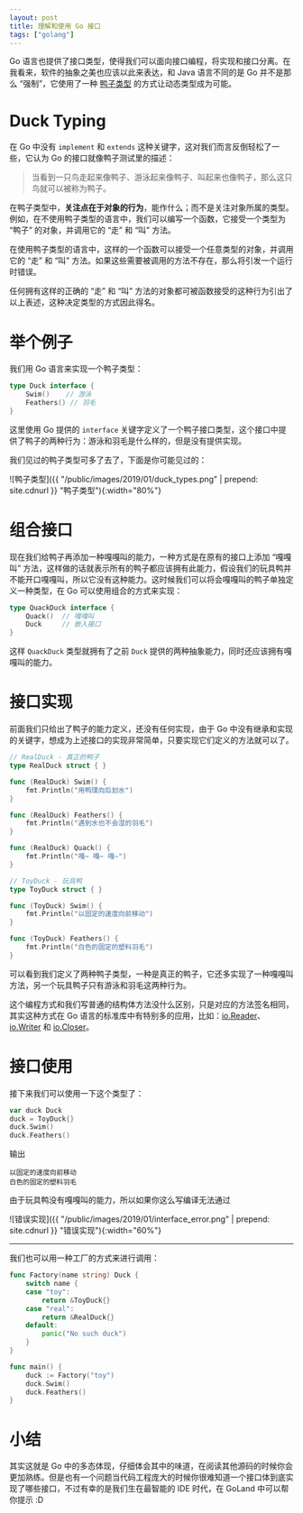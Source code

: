 ```yaml
---
layout: post
title: 理解和使用 Go 接口
tags: ["golang"]
---
```


Go 语言也提供了接口类型，使得我们可以面向接口编程，将实现和接口分离。在我看来，软件的抽象之美也应该以此来表达，和 Java 语言不同的是 Go 并不是那么 “强制”，它使用了一种 [鸭子类型](https://zh.wikipedia.org/wiki/%E9%B8%AD%E5%AD%90%E7%B1%BB%E5%9E%8B) 的方式让动态类型成为可能。

# Duck Typing

在 Go 中没有 `implement` 和 `extends` 这种关键字，这对我们而言反倒轻松了一些，它认为 Go 的接口就像鸭子测试里的描述：

> 当看到一只鸟走起来像鸭子、游泳起来像鸭子、叫起来也像鸭子，那么这只鸟就可以被称为鸭子。

在鸭子类型中，**关注点在于对象的行为**，能作什么；而不是关注对象所属的类型。例如，在不使用鸭子类型的语言中，我们可以编写一个函数，它接受一个类型为 “鸭子” 的对象，并调用它的 “走” 和 “叫” 方法。

在使用鸭子类型的语言中，这样的一个函数可以接受一个任意类型的对象，并调用它的 “走” 和 “叫” 方法。如果这些需要被调用的方法不存在，那么将引发一个运行时错误。

任何拥有这样的正确的 “走” 和 “叫” 方法的对象都可被函数接受的这种行为引出了以上表述，这种决定类型的方式因此得名。

# 举个例子

我们用 Go 语言来实现一个鸭子类型：

```go
type Duck interface {
    Swim()    // 游泳
    Feathers() // 羽毛
}
```

这里使用 Go 提供的 `interface` 关键字定义了一个鸭子接口类型，这个接口中提供了鸭子的两种行为：游泳和羽毛是什么样的，但是没有提供实现。

我们见过的鸭子类型可多了去了，下面是你可能见过的：

![鸭子类型]({{ "/public/images/2019/01/duck_types.png" | prepend: site.cdnurl }} "鸭子类型"){:width="80%"}

# 组合接口

现在我们给鸭子再添加一种嘎嘎叫的能力，一种方式是在原有的接口上添加 “嘎嘎叫” 方法，这样做的话就表示所有的鸭子都应该拥有此能力，假设我们的玩具鸭并不能开口嘎嘎叫，所以它没有这种能力。这时候我们可以将会嘎嘎叫的鸭子单独定义一种类型，在 Go 可以使用组合的方式来实现：

```go
type QuackDuck interface {
    Quack()  // 嘎嘎叫
    Duck     // 嵌入接口
}
```

这样 `QuackDuck` 类型就拥有了之前 `Duck` 提供的两种抽象能力，同时还应该拥有嘎嘎叫的能力。

# 接口实现

前面我们只给出了鸭子的能力定义，还没有任何实现，由于 Go 中没有继承和实现的关键字，想成为上述接口的实现非常简单，只要实现它们定义的方法就可以了。

```go
// RealDuck - 真正的鸭子
type RealDuck struct { }

func (RealDuck) Swim() {
    fmt.Println("用鸭璞向后划水")
}

func (RealDuck) Feathers() {
    fmt.Println("遇到水也不会湿的羽毛")
}

func (RealDuck) Quack() {
    fmt.Println("嘎~ 嘎~ 嘎~")
}

// ToyDuck - 玩具鸭
type ToyDuck struct { }

func (ToyDuck) Swim() {
    fmt.Println("以固定的速度向前移动")
}

func (ToyDuck) Feathers() {
    fmt.Println("白色的固定的塑料羽毛")
}
```

可以看到我们定义了两种鸭子类型，一种是真正的鸭子，它还多实现了一种嘎嘎叫方法，另一个玩具鸭子只有游泳和羽毛这两种行为。

这个编程方式和我们写普通的结构体方法没什么区别，只是对应的方法签名相同，其实这种方式在 Go 语言的标准库中有特别多的应用，比如：[io.Reader](https://golang.org/pkg/io/#Reader)、[io.Writer](https://golang.org/pkg/io/#Writer) 和 [io.Closer](https://golang.org/pkg/io/#Closer)。

# 接口使用

接下来我们可以使用一下这个类型了：

```go
var duck Duck
duck = ToyDuck{}
duck.Swim()
duck.Feathers()
```

输出

```shell
以固定的速度向前移动
白色的固定的塑料羽毛
```

由于玩具鸭没有嘎嘎叫的能力，所以如果你这么写编译无法通过

![错误实现]({{ "/public/images/2019/01/interface_error.png" | prepend: site.cdnurl }} "错误实现"){:width="60%"}

---

我们也可以用一种工厂的方式来进行调用：

```go
func Factory(name string) Duck {
    switch name {
    case "toy":
        return &ToyDuck{}
    case "real":
        return &RealDuck{}
    default:
        panic("No such duck")
    }
}

func main() {
    duck := Factory("toy")
    duck.Swim()
    duck.Feathers()
}
```

# 小结

其实这就是 Go 中的多态体现，仔细体会其中的味道，在阅读其他源码的时候你会更加熟练。但是也有一个问题当代码工程庞大的时候你很难知道一个接口体到底实现了哪些接口，不过有幸的是我们生在最智能的 IDE 时代，在 GoLand 中可以帮你提示 :D
